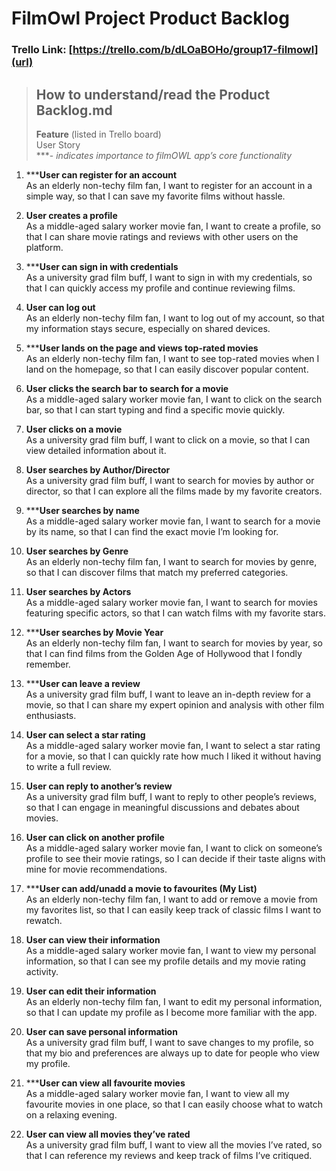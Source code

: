 # FilmOwl Project Product Backlog
### Trello Link: [https://trello.com/b/dLOaBOHo/group17-filmowl](url)
> ## How to understand/read the Product Backlog.md
  > **Feature** (listed in Trello board)\
  User Story\
  ***- *indicates importance to filmOWL app’s core functionality*

1. *****User can register for an account**\
As an elderly non-techy film fan, I want to register for an account in a simple way, so that I can save my favorite films without hassle.

2. **User creates a profile**\
As a middle-aged salary worker movie fan, I want to create a profile, so that I can share movie ratings and reviews with other users on the platform.

3. *****User can sign in with credentials**\
As a university grad film buff, I want to sign in with my credentials, so that I can quickly access my profile and continue reviewing films.

4. **User can log out**\
As an elderly non-techy film fan, I want to log out of my account, so that my information stays secure, especially on shared devices.

5. *****User lands on the page and views top-rated movies**\
As an elderly non-techy film fan, I want to see top-rated movies when I land on the homepage, so that I can easily discover popular content.

6. **User clicks the search bar to search for a movie**\
As a middle-aged salary worker movie fan, I want to click on the search bar, so that I can start typing and find a specific movie quickly.

7. **User clicks on a movie**\
As a university grad film buff, I want to click on a movie, so that I can view detailed information about it.

8. **User searches by Author/Director**\
As a university grad film buff, I want to search for movies by author or director, so that I can explore all the films made by my favorite creators.

9. *****User searches by name**\
As a middle-aged salary worker movie fan, I want to search for a movie by its name, so that I can find the exact movie I’m looking for.

10. **User searches by Genre**\
As an elderly non-techy film fan, I want to search for movies by genre, so that I can discover films that match my preferred categories.

11. **User searches by Actors**\
As a middle-aged salary worker movie fan, I want to search for movies featuring specific actors, so that I can watch films with my favorite stars.

12. *****User searches by Movie Year**\
As an elderly non-techy film fan, I want to search for movies by year, so that I can find films from the Golden Age of Hollywood that I fondly remember.

13. *****User can leave a review**\
As a university grad film buff, I want to leave an in-depth review for a movie, so that I can share my expert opinion and analysis with other film enthusiasts.

14. **User can select a star rating**\
As a middle-aged salary worker movie fan, I want to select a star rating for a movie, so that I can quickly rate how much I liked it without having to write a full review.

15. **User can reply to another’s review**\
As a university grad film buff, I want to reply to other people’s reviews, so that I can engage in meaningful discussions and debates about movies.

16. **User can click on another profile**\
As a middle-aged salary worker movie fan, I want to click on someone’s profile to see their movie ratings, so I can decide if their taste aligns with mine for movie recommendations.

17. *****User can add/unadd a movie to favourites (My List)**\
As an elderly non-techy film fan, I want to add or remove a movie from my favorites list, so that I can easily keep track of classic films I want to rewatch.

18. **User can view their information**\
As a middle-aged salary worker movie fan, I want to view my personal information, so that I can see my profile details and my movie rating activity.

19. **User can edit their information**\
As an elderly non-techy film fan, I want to edit my personal information, so that I can update my profile as I become more familiar with the app.

20. **User can save personal information**\
As a university grad film buff, I want to save changes to my profile, so that my bio and preferences are always up to date for people who view my profile.

21. *****User can view all favourite movies**\
As a middle-aged salary worker movie fan, I want to view all my favourite movies in one place, so that I can easily choose what to watch on a relaxing evening.

22. **User can view all movies they’ve rated**\
As a university grad film buff, I want to view all the movies I’ve rated, so that I can reference my reviews and keep track of films I’ve critiqued.


